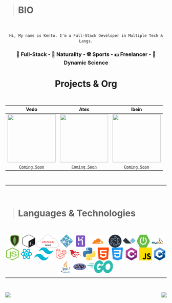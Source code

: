 &nbsp;

> # BIO

<br>
<br>

<div align="center">
  <code>Hi, My name is Kento. I'm a Full-Stack Developer in Multiple Tech & Langs.</code>
  <h3> 🧪 Full-Stack - 🌱 Naturality - ⚽ Sports - 💵 Freelancer - 🚀 Dynamic Science </h3>
</div>

<h1 align="center"> Projects & Org </h1>

<br>

<div align="center">

| Vedo | Atex | Ibein |
| :---: | :---: | :---: | 
| <img align="center" src="https://cdn.discordapp.com/attachments/907045262269227029/972616384511107072/PicsArt_05-07-06.49.48.png" width="150px" height="150px" /> | <img align="left" src="https://cdn.discordapp.com/attachments/803130523664515102/993303938164080690/6c65b3ed3c0d97a469d0be71037d5a5d.gif" width="150px" height="150px" /> | <img align="left" src="https://cdn.discordapp.com/attachments/803130523664515102/993303938164080690/6c65b3ed3c0d97a469d0be71037d5a5d.gif" width="150px" height="150px" /> |
| <a href="/" target="_blank"> <code align="center">Coming Soon</code> </a> | <a href="/" target="_blank"> <code align="center">Coming Soon</code> </a> | <a href="/" target="_blank"> <code align="center">Coming Soon</code> </a> |

</div>

&nbsp;

---


&nbsp;

> # Languages & Technologies

&nbsp;

<div align="center">
  <img align="center" src="mongodb.png" width="40px" height="40px">
  <img align="center" src="images/bash.png" width="40px" height="40px">
  <img align="center" src="images/oracle-cloud.png" width="70px" height="40px">
  <img align="center" src="images/netlify.png" width="40px" height="40px">
  <img align="center" src="images/heroku.png" width="40px" height="40px">
  <img align="center" src="images/cloudflare.png" width="60px" height="40px">
  <img align="center" src="images/electron.png" width="40px" height="40px">
  <img align="center" src="images/alpinejs.png" width="40px" height="40px">
  <img align="center" src="spring-boot.png" width="40px" height="40px">
  <img align="center" src="mysql.png" width="40px" height="40px">
  <img align="center" src="nodejs.png" width="40px" height="40px">
  <img align="center" src="react.png" width="40px" height="40px">
  <img align="center" src="tailwindcss.png" width="60px" height="40px">
  <img align="center" src="images/laravel.png" width="40px" height="40px">
  <img align="center" src="images/phoenix.png" width="40px" height="40px">
  <img align="center" src="images/python.png" width="40px" height="40px">
  <img align="center" src="images/html-5.png" width="40px" height="40px">
  <img align="center" src="images/css-3.png" width="40px" height="40px">
  <img align="center" src="images/c-sharp.png" width="40px" height="40px">
  <img align="center" src="images/js.png" width="40px" height="40px">
  <img align="center" src="images/c-.png" width="40px" height="40px">
  <img align="center" src="images/java.png" width="40px" height="40px">
  <img align="center" src="images/php.png" width="40px" height="40px">
  <img align="center" src="golang.png" width="80px" height="40px">
</div>

---

&nbsp;

<div>
  <img align="left" src="https://views.whatilearened.today/views/github/Kentomii/verma-anushka.svg">
  <img align="right" src="https://img.shields.io/badge/Gracias%20por%20visitarme%20Negro-!-1EAEDB.svg">
</div>
